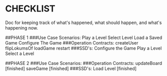 CHECKLIST
======
Doc for keeping track of what's happened, what should happen, and what's happening now.

##PHASE 1 
###Use Case Scenarios:
Play a Level
Select Level
Load a Saved Game
Configure The Game
###Operation Contracts:
createUser
flipLokumsOf
loadGame
restart
###SSD's:
Configure the Game
Play a Level
Select a Level

##PHASE 2
###Use Case Scenarios:
###Operation Contracts:
updateBoard [finished]
saveGame [finished]
###SSD's:
Load Level [finished]
